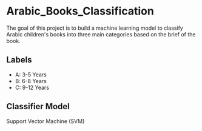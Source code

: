 # Arabic_Books_Classification

The goal of this project is to build a machine learning model to classify Arabic children's books into three main categories based on the brief of the book.


## Labels
- A: 3-5 Years
- B: 6-8 Years
- C: 9-12 Years

## Classifier Model
Support Vector Machine (SVM)
